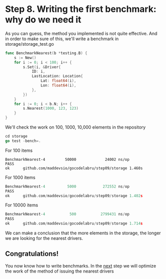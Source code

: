 # Step 8. Writing the first benchmark: why do we need it

As you can guess, the method you implemented is not quite effective. And in order to make sure of this, we'll write a benchmark in storage/storage_test.go
```Go
func BenchmarkNearest(b *testing.B) {
	s := New()
	for i := 0; i < 100; i++ {
		s.Set(i, &Driver{
			ID: i,
			LastLocation: Location{
				Lat: float64(i),
				Lon: float64(i),
			},
		})
	}
	for i := 0; i < b.N; i++ {
		s.Nearest(1000, 123, 123)
	}
}
```
We'll check the work on 100, 1000, 10,000 elements in the repository
```Go
cd storage
go test -bench=.
```
For 100 items
```
BenchmarkNearest-4         50000             24002 ns/op
PASS
ok      github.com/maddevsio/gocodelabru/step09/storage 1.460s
```
For 1000 items
```Go
BenchmarkNearest-4          5000            272552 ns/op
PASS
ok      github.com/maddevsio/gocodelabru/step09/storage 1.402s
```
For 10000 items
```Go
BenchmarkNearest-4           500           2799431 ns/op
PASS
ok      github.com/maddevsio/gocodelabru/step09/storage 1.714s
```

We can make a conclusion that the more elements in the storage, the longer we are looking for the nearest drivers.

## Congratulations!
You now know how to write benchmarks. In the [next](../step09/README.md) step we will optimize the work of the method of issuing the nearest drivers